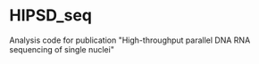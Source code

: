 # HIPSD_seq
Analysis code for publication "High-throughput parallel DNA RNA sequencing of single nuclei"
